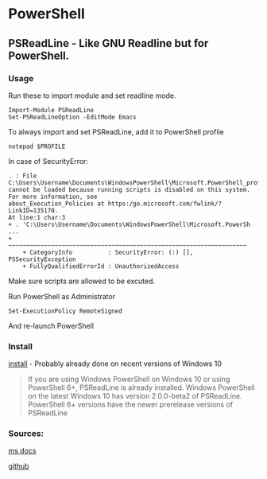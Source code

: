 # PowerShell

## PSReadLine - Like GNU Readline but for PowerShell.

### Usage

Run these to import module and set readline mode.

	Import-Module PSReadLine
	Set-PSReadLineOption -EditMode Emacs

To always import and set PSReadLine, add it to PowerShell profile

	notepad $PROFILE

In case of SecurityError:

```
. : File C:\Users\Username\Documents\WindowsPowerShell\Microsoft.PowerShell_profile.ps1 cannot be loaded because running scripts is disabled on this system. For more information, see
about_Execution_Policies at https:/go.microsoft.com/fwlink/?LinkID=135170.
At line:1 char:3
+ . 'C:\Users\Username\Documents\WindowsPowerShell\Microsoft.PowerSh ...
+   ~~~~~~~~~~~~~~~~~~~~~~~~~~~~~~~~~~~~~~~~~~~~~~~~~~~~~~~~~~~~~~~~~~~
    + CategoryInfo          : SecurityError: (:) [], PSSecurityException
    + FullyQualifiedErrorId : UnauthorizedAccess
```

Make sure scripts are allowed to be excuted.

Run PowerShell as Administrator

	Set-ExecutionPolicy RemoteSigned
	
And re-launch PowerShell

### Install
[install](https://github.com/PowerShell/PSReadLine#installation) - Probably already done on recent versions of Windows 10
> If you are using Windows PowerShell on Windows 10 or using PowerShell 6+, PSReadLine is already installed. Windows PowerShell on the latest Windows 10 has version 2.0.0-beta2 of PSReadLine. PowerShell 6+ versions have the newer prerelease versions of PSReadLine
>

### Sources:
[ms docs](https://docs.microsoft.com/en-us/powershell/module/psreadline/?view=powershell-7.1)

[github](https://github.com/PowerShell/PSReadLine)

